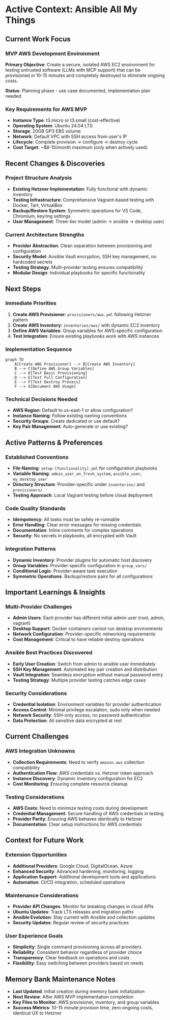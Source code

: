 # Active Context: Ansible All My Things

## Current Work Focus

### MVP AWS Development Environment
**Primary Objective**: Create a secure, isolated AWS EC2 environment for testing untrusted software (LLMs with MCP support) that can be provisioned in 10-15 minutes and completely destroyed to eliminate ongoing costs.

**Status**: Planning phase - use case documented, implementation plan needed

### Key Requirements for AWS MVP
- **Instance Type**: t3.micro or t3.small (cost-effective)
- **Operating System**: Ubuntu 24.04 LTS
- **Storage**: 20GB GP3 EBS volume
- **Network**: Default VPC with SSH access from user's IP
- **Lifecycle**: Complete provision → configure → destroy cycle
- **Cost Target**: ~$8-10/month maximum (only when actively used)

## Recent Changes & Discoveries

### Project Structure Analysis
- **Existing Hetzner Implementation**: Fully functional with dynamic inventory
- **Testing Infrastructure**: Comprehensive Vagrant-based testing with Docker, Tart, VirtualBox
- **Backup/Restore System**: Symmetric operations for VS Code, Chromium, keyring settings
- **User Management**: Three-tier model (admin → ansible → desktop user)

### Current Architecture Strengths
- **Provider Abstraction**: Clean separation between provisioning and configuration
- **Security Model**: Ansible Vault encryption, SSH key management, no hardcoded secrets
- **Testing Strategy**: Multi-provider testing ensures compatibility
- **Modular Design**: Individual playbooks for specific functionality

## Next Steps

### Immediate Priorities
1. **Create AWS Provisioner**: `provisioners/aws.yml` following Hetzner pattern
2. **Create AWS Inventory**: `inventories/aws/` with dynamic EC2 inventory
3. **Define AWS Variables**: Group variables for AWS-specific configuration
4. **Test Integration**: Ensure existing playbooks work with AWS instances

### Implementation Sequence
```mermaid
graph TD
    A[Create AWS Provisioner] --> B[Create AWS Inventory]
    B --> C[Define AWS Group Variables]
    C --> D[Test Basic Provisioning]
    D --> E[Test Full Configuration]
    E --> F[Test Destroy Process]
    F --> G[Document AWS Usage]
```

### Technical Decisions Needed
- **AWS Region**: Default to us-east-1 or allow configuration?
- **Instance Naming**: Follow existing naming conventions
- **Security Groups**: Create dedicated or use default?
- **Key Pair Management**: Auto-generate or use existing?

## Active Patterns & Preferences

### Established Conventions
- **File Naming**: `setup-[functionality].yml` for configuration playbooks
- **Variable Naming**: `admin_user_on_fresh_system`, `ansible_user`, `my_desktop_user`
- **Directory Structure**: Provider-specific under `inventories/` and `provisioners/`
- **Testing Approach**: Local Vagrant testing before cloud deployment

### Code Quality Standards
- **Idempotency**: All tasks must be safely re-runnable
- **Error Handling**: Clear error messages for missing credentials
- **Documentation**: Inline comments for complex operations
- **Security**: No secrets in playbooks, all encrypted with Vault

### Integration Patterns
- **Dynamic Inventory**: Provider plugins for automatic host discovery
- **Group Variables**: Provider-specific configuration in `group_vars/`
- **Conditional Logic**: Provider-aware task execution
- **Symmetric Operations**: Backup/restore pairs for all configurations

## Important Learnings & Insights

### Multi-Provider Challenges
- **Admin Users**: Each provider has different initial admin user (root, admin, vagrant)
- **Desktop Support**: Docker containers cannot run desktop environments
- **Network Configuration**: Provider-specific networking requirements
- **Cost Management**: Critical to have reliable destroy operations

### Ansible Best Practices Discovered
- **Early User Creation**: Switch from admin to ansible user immediately
- **SSH Key Management**: Automated key pair creation and distribution
- **Vault Integration**: Seamless encryption without manual password entry
- **Testing Strategy**: Multiple provider testing catches edge cases

### Security Considerations
- **Credential Isolation**: Environment variables for provider authentication
- **Access Control**: Minimal privilege escalation, sudo only when needed
- **Network Security**: SSH-only access, no password authentication
- **Data Protection**: All sensitive data encrypted at rest

## Current Challenges

### AWS Integration Unknowns
- **Collection Requirements**: Need to verify `amazon.aws` collection compatibility
- **Authentication Flow**: AWS credentials vs. Hetzner token approach
- **Instance Discovery**: Dynamic inventory configuration for EC2
- **Cost Monitoring**: Ensuring complete resource cleanup

### Testing Considerations
- **AWS Costs**: Need to minimize testing costs during development
- **Credential Management**: Secure handling of AWS credentials in testing
- **Provider Parity**: Ensuring AWS behaves identically to Hetzner
- **Documentation**: Clear setup instructions for AWS credentials

## Context for Future Work

### Extension Opportunities
- **Additional Providers**: Google Cloud, DigitalOcean, Azure
- **Enhanced Security**: Advanced hardening, monitoring, logging
- **Application Support**: Additional development tools and applications
- **Automation**: CI/CD integration, scheduled operations

### Maintenance Considerations
- **Provider API Changes**: Monitor for breaking changes in cloud APIs
- **Ubuntu Updates**: Track LTS releases and migration paths
- **Ansible Evolution**: Stay current with Ansible and collection updates
- **Security Updates**: Regular review of security practices

### User Experience Goals
- **Simplicity**: Single command provisioning across all providers
- **Reliability**: Consistent behavior regardless of provider choice
- **Transparency**: Clear feedback on operations and costs
- **Flexibility**: Easy switching between providers based on needs

## Memory Bank Maintenance Notes
- **Last Updated**: Initial creation during memory bank initialization
- **Next Review**: After AWS MVP implementation completion
- **Key Files to Monitor**: AWS provisioner, inventory, and group variables
- **Success Metrics**: 10-15 minute provision time, zero ongoing costs, identical UX to Hetzner
